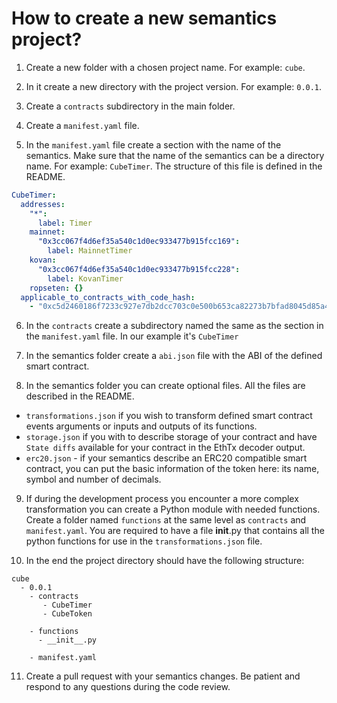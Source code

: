 # How to create a new semantics project?

1. Create a new folder with a chosen project name. For example: `cube`.

2. In it create a new directory with the project version. For example: `0.0.1`.

3. Create a `contracts` subdirectory in the main folder.

4. Create a `manifest.yaml` file.

5. In the `manifest.yaml` file create a section with the name of the semantics. Make sure that the name of the semantics can be a directory name. For example: `CubeTimer`. The structure of this file is defined in the README.

```yaml
CubeTimer:
  addresses:
    "*":
      label: Timer
    mainnet:
      "0x3cc067f4d6ef35a540c1d0ec933477b915fcc169":
        label: MainnetTimer
    kovan:
      "0x3cc067f4d6ef35a540c1d0ec933477b915fcc228":
        label: KovanTimer
    ropseten: {}
  applicable_to_contracts_with_code_hash:
    - "0xc5d2460186f7233c927e7db2dcc703c0e500b653ca82273b7bfad8045d85a470"
```

6. In the `contracts` create a subdirectory named the same as the section in the `manifest.yaml` file. In our example it's `CubeTimer`

7. In the semantics folder create a `abi.json` file with the ABI of the defined smart contract.

8. In the semantics folder you can create optional files. All the files are described in the README.

- `transformations.json` if you wish to transform defined smart contract events arguments or inputs and outputs of its functions.
- `storage.json` if you with to describe storage of your contract and have `State diffs` available for your contract in the EthTx decoder output.
- `erc20.json` - if your semantics describe an ERC20 compatible smart contract, you can put the basic information of the token here: its name, symbol and number of decimals.

9. If during the development process you encounter a more complex transformation you can create a Python module with needed functions. Create a folder named `functions` at the same level as `contracts` and `manifest.yaml`. You are required to have a file **init**.py that contains all the python functions for use in the `transformations.json` file.

10. In the end the project directory should have the following structure:

```text
cube
  - 0.0.1
    - contracts
       - CubeTimer
       - CubeToken

    - functions
      - __init__.py

    - manifest.yaml
```

11. Create a pull request with your semantics changes. Be patient and respond to any questions during the code review.

